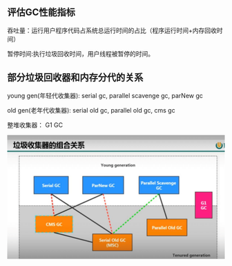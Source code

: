 评估GC性能指标
---

吞吐量：运行用户程序代码占系统总运行时间的占比（程序运行时间+内存回收时间）

暂停时间:执行垃圾回收时间，用户线程被暂停的时间。

部分垃圾回收器和内存分代的关系
---
young gen(年轻代收集器):
 serial gc, parallel scavenge gc, parNew gc

old gen(老年代收集器):
 serial old gc, parallel old gc, cms gc

整堆收集器：
  G1 GC

![img_4.png](img_4.png)